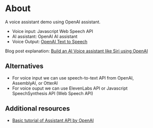 # About
A voice assistant demo using OpenAI assistant.

- Voice input: Javascript Web Speech API
- AI assistant: OpenAI AI assistant
- Voice Output: [OpenAI Text to Speech](https://platform.openai.com/docs/guides/text-to-speech)

Blog post explanation: [Build an AI Voice assistant like Siri using OpenAI](https://serpapi.com/blog/build-ai-voice-assistant-like-siri-use-openai-ai-assistant/)

## Alternatives
- For voice input we can use speech-to-text API from OpenAI, AssemblyAI, or OtterAI
- For voice ouput we can use ElevenLabs API or Javascript SpeechSynthesis API (Web Speech API)

## Additional resources
- [Basic tutorial of Assistant API by OpenAI](https://serpapi.com/blog/assistant-api-openai-beginner-tutorial/)
